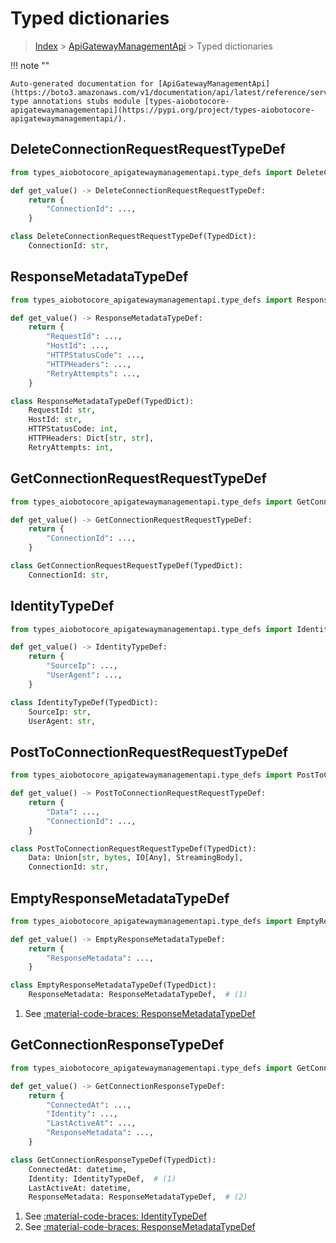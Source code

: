 # Typed dictionaries

> [Index](../README.md) > [ApiGatewayManagementApi](./README.md) > Typed dictionaries

!!! note ""

    Auto-generated documentation for [ApiGatewayManagementApi](https://boto3.amazonaws.com/v1/documentation/api/latest/reference/services/apigatewaymanagementapi.html#ApiGatewayManagementApi)
    type annotations stubs module [types-aiobotocore-apigatewaymanagementapi](https://pypi.org/project/types-aiobotocore-apigatewaymanagementapi/).

## DeleteConnectionRequestRequestTypeDef

```python title="Usage Example"
from types_aiobotocore_apigatewaymanagementapi.type_defs import DeleteConnectionRequestRequestTypeDef

def get_value() -> DeleteConnectionRequestRequestTypeDef:
    return {
        "ConnectionId": ...,
    }
```

```python title="Definition"
class DeleteConnectionRequestRequestTypeDef(TypedDict):
    ConnectionId: str,
```

## ResponseMetadataTypeDef

```python title="Usage Example"
from types_aiobotocore_apigatewaymanagementapi.type_defs import ResponseMetadataTypeDef

def get_value() -> ResponseMetadataTypeDef:
    return {
        "RequestId": ...,
        "HostId": ...,
        "HTTPStatusCode": ...,
        "HTTPHeaders": ...,
        "RetryAttempts": ...,
    }
```

```python title="Definition"
class ResponseMetadataTypeDef(TypedDict):
    RequestId: str,
    HostId: str,
    HTTPStatusCode: int,
    HTTPHeaders: Dict[str, str],
    RetryAttempts: int,
```

## GetConnectionRequestRequestTypeDef

```python title="Usage Example"
from types_aiobotocore_apigatewaymanagementapi.type_defs import GetConnectionRequestRequestTypeDef

def get_value() -> GetConnectionRequestRequestTypeDef:
    return {
        "ConnectionId": ...,
    }
```

```python title="Definition"
class GetConnectionRequestRequestTypeDef(TypedDict):
    ConnectionId: str,
```

## IdentityTypeDef

```python title="Usage Example"
from types_aiobotocore_apigatewaymanagementapi.type_defs import IdentityTypeDef

def get_value() -> IdentityTypeDef:
    return {
        "SourceIp": ...,
        "UserAgent": ...,
    }
```

```python title="Definition"
class IdentityTypeDef(TypedDict):
    SourceIp: str,
    UserAgent: str,
```

## PostToConnectionRequestRequestTypeDef

```python title="Usage Example"
from types_aiobotocore_apigatewaymanagementapi.type_defs import PostToConnectionRequestRequestTypeDef

def get_value() -> PostToConnectionRequestRequestTypeDef:
    return {
        "Data": ...,
        "ConnectionId": ...,
    }
```

```python title="Definition"
class PostToConnectionRequestRequestTypeDef(TypedDict):
    Data: Union[str, bytes, IO[Any], StreamingBody],
    ConnectionId: str,
```

## EmptyResponseMetadataTypeDef

```python title="Usage Example"
from types_aiobotocore_apigatewaymanagementapi.type_defs import EmptyResponseMetadataTypeDef

def get_value() -> EmptyResponseMetadataTypeDef:
    return {
        "ResponseMetadata": ...,
    }
```

```python title="Definition"
class EmptyResponseMetadataTypeDef(TypedDict):
    ResponseMetadata: ResponseMetadataTypeDef,  # (1)
```

1. See [:material-code-braces: ResponseMetadataTypeDef](./type_defs.md#responsemetadatatypedef) 
## GetConnectionResponseTypeDef

```python title="Usage Example"
from types_aiobotocore_apigatewaymanagementapi.type_defs import GetConnectionResponseTypeDef

def get_value() -> GetConnectionResponseTypeDef:
    return {
        "ConnectedAt": ...,
        "Identity": ...,
        "LastActiveAt": ...,
        "ResponseMetadata": ...,
    }
```

```python title="Definition"
class GetConnectionResponseTypeDef(TypedDict):
    ConnectedAt: datetime,
    Identity: IdentityTypeDef,  # (1)
    LastActiveAt: datetime,
    ResponseMetadata: ResponseMetadataTypeDef,  # (2)
```

1. See [:material-code-braces: IdentityTypeDef](./type_defs.md#identitytypedef) 
2. See [:material-code-braces: ResponseMetadataTypeDef](./type_defs.md#responsemetadatatypedef) 
